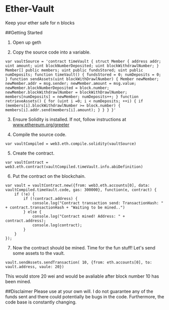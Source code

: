 # Ether-Vault
Keep your ether safe for n blocks

##Getting Started
1) Open up geth

2) Copy the source code into a variable.
```
var vaultSource = 'contract timeVault { struct Member { address addr; uint amount; uint blockNumberDeposited; uint blockWithdrawlNumber; } Member[] public members; uint public fundsStored; uint public numDeposits; function timeVault() { fundsStored = 0; numDeposits = 0; } function sendAssets(uint blockWithDrawlNumber) { Member newMember; newMember.addr = msg.sender; newMember.amount = msg.value; newMember.blockNumberDeposited = block.number; newMember.blockWithdrawlNumber = blockWithDrawlNumber; members[numDeposits] = newMember; numDeposits++; } function retrieveAssets() { for (uint i =0; i < numDeposits; ++i) { if (members[i].blockWithdrawlNumber >= block.number) { members[i].addr.send(members[i].amount); } } } }'
```
3) Ensure Solidity is installed. If not, follow instructions at www.ethereum.org/greeter

4) Compile the source code.
```
var vaultCompiled = web3.eth.compile.solidity(vaultSource)
```

5) Create the contract.
```
var vaultContract = web3.eth.contract(vaultCompiled.timeVault.info.abiDefinition)
```

6) Put the contract on the blockchain.
```
var vault = vaultContract.new({from: web3.eth.accounts[0], data: vaultCompiled.timeVault.code, gas: 300000}, function(e, contract) {
	if (!e) {
		if (!contract.address) {
			console.log("Contract transaction send: TransactionHash: " + contract.transactionHash + "Waiting to be mined..")
		} else {
			console.log("Contract mined! Address: " + contract.address);
			console.log(contract);
		}
	}
});
```

7) Now the contract should be mined. Time for the fun stuff! Let's send some assets to the vault.
```
vault.sendAssets.sendTransaction( 10, {from: eth.accounts[0], to: vault.address, vaule: 20})
```
This would store 20 wei and would be avaliable after block number 10 has been mined. 

##Disclaimer
Please use at your own will. I do not guarantee any of the funds sent and there could potentially be bugs in the code. Furthermore, the code base is constantly changing. 
